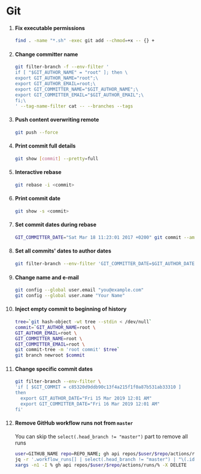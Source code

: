 # Git

1. #### Fix executable permissions

   ```bash
   find . -name "*.sh" -exec git add --chmod=+x -- {} +
   ```

2. #### Change committer name

   ```bash
   git filter-branch -f --env-filter '
   if [ "$GIT_AUTHOR_NAME" = "root" ]; then \
   export GIT_AUTHOR_NAME="root";\
   export GIT_AUTHOR_EMAIL=root;\
   export GIT_COMMITTER_NAME="$GIT_AUTHOR_NAME";\
   export GIT_COMMITTER_EMAIL="$GIT_AUTHOR_EMAIL";\
   fi;\
   ' --tag-name-filter cat -- --branches --tags
   ```

3. #### Push content overwriting remote

   ```bash
   git push --force
   ```

4. #### Print commit full details

   ```bash
   git show [commit] --pretty=full
   ```

5. #### Interactive rebase

   ```bash
   git rebase -i <commit>
   ```

6. #### Print commit date

   ```bash
   git show -s <commit>
   ```

7. #### Set commit dates during rebase

   ```bash
   GIT_COMMITTER_DATE="Sat Mar 18 11:23:01 2017 +0200" git commit --amend --date "Sat Mar 18 11:23:01 2017 +0200"
   ```

8. #### Set all commits' dates to author dates

   ```bash
   git filter-branch --env-filter 'GIT_COMMITTER_DATE=$GIT_AUTHOR_DATE; export GIT_COMMITTER_DATE'
   ```

9. #### Change name and e-mail

   ```bash
   git config --global user.email "you@example.com"
   git config --global user.name "Your Name"
   ```

10. #### Inject empty commit to beginning of history

    ```bash
    tree=`git hash-object -wt tree --stdin < /dev/null`
    commit=`GIT_AUTHOR_NAME=root \
    GIT_AUTHOR_EMAIL=root \
    GIT_COMMITTER_NAME=root \
    GIT_COMMITTER_EMAIL=root \
    git commit-tree -m 'root commit' $tree`
    git branch newroot $commit
    ```

11. #### Change specific commit dates

    ```bash
    git filter-branch --env-filter \
    'if [ $GIT_COMMIT = c85320d9ddb90c13f4a215f1f0a87b531ab33310 ]
    then
      export GIT_AUTHOR_DATE="Fri 15 Mar 2019 12:01 AM"
      export GIT_COMMITTER_DATE="Fri 16 Mar 2019 12:01 AM"
    fi'
    ```

12. #### Remove GitHub workflow runs not from `master`
    You can skip the `select(.head_branch != "master")` part to remove all runs
    ```bash
    user=GITHUB_NAME repo=REPO_NAME; gh api repos/$user/$repo/actions/runs | \
    jq -r '.workflow_runs[] | select(.head_branch != "master") | "\(.id)"' | \
    xargs -n1 -I % gh api repos/$user/$repo/actions/runs/% -X DELETE
    ```
